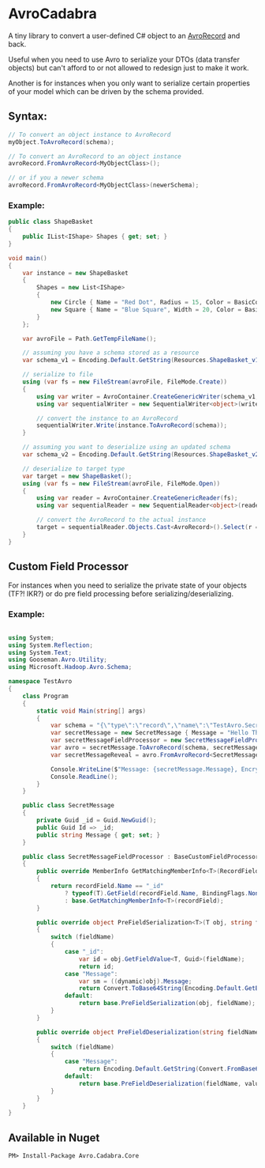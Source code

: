 # AvroCadabra

A tiny library to convert a user-defined C# object to an [AvroRecord](<https://docs.microsoft.com/en-us/previous-versions/azure/reference/dn627309(v%3Dazure.100)>) and back.

Useful when you need to use Avro to serialize your DTOs (data transfer objects) but can't afford to or not allowed to redesign just to make it work.

Another is for instances when you only want to serialize certain properties of your model which can be driven by the schema provided.

## Syntax:

```csharp
// To convert an object instance to AvroRecord
myObject.ToAvroRecord(schema);

// To convert an AvroRecord to an object instance
avroRecord.FromAvroRecord<MyObjectClass>();

// or if you a newer schema
avroRecord.FromAvroRecord<MyObjectClass>(newerSchema);
```

### Example:

```csharp
public class ShapeBasket
{
    public IList<IShape> Shapes { get; set; }
}

void main()
{
    var instance = new ShapeBasket
    {
        Shapes = new List<IShape>
        {
            new Circle { Name = "Red Dot", Radius = 15, Color = BasicColor.Red },
            new Square { Name = "Blue Square", Width = 20, Color = BasicColor.Blue }
        }
    };

    var avroFile = Path.GetTempFileName();

    // assuming you have a schema stored as a resource
    var schema_v1 = Encoding.Default.GetString(Resources.ShapeBasket_v1_0);

    // serialize to file
    using (var fs = new FileStream(avroFile, FileMode.Create))
    {
        using var writer = AvroContainer.CreateGenericWriter(schema_v1, fs, Codec.Deflate);
        using var sequentialWriter = new SequentialWriter<object>(writer, 1);

        // convert the instance to an AvroRecord
        sequentialWriter.Write(instance.ToAvroRecord(schema));
    }

    // assuming you want to deserialize using an updated schema
    var schema_v2 = Encoding.Default.GetString(Resources.ShapeBasket_v2_0);

    // deserialize to target type
    var target = new ShapeBasket();
    using (var fs = new FileStream(avroFile, FileMode.Open))
    {
        using var reader = AvroContainer.CreateGenericReader(fs);
        using var sequentialReader = new SequentialReader<object>(reader);

        // convert the AvroRecord to the actual instance
        target = sequentialReader.Objects.Cast<AvroRecord>().Select(r => r.FromAvroRecord<ShapeBasket>()).FirstOrDefault();
    }
}
```

## Custom Field Processor

For instances when you need to serialize the private state of your objects (TF?! IKR?) or do pre field processing before serializing/deserializing.

### Example:

```csharp

using System;
using System.Reflection;
using System.Text;
using Gooseman.Avro.Utility;
using Microsoft.Hadoop.Avro.Schema;

namespace TestAvro
{
    class Program
    {
        static void Main(string[] args)
        {
            var schema = "{\"type\":\"record\",\"name\":\"TestAvro.SecretMessage\",\"fields\":[{\"name\":\"_id\",\"type\":\"string\"},{\"name\":\"Message\",\"type\":\"string\"}]}";
            var secretMessage = new SecretMessage { Message = "Hello There!" };
            var secretMessageFieldProcessor = new SecretMessageFieldProcessor();
            var avro = secretMessage.ToAvroRecord(schema, secretMessageFieldProcessor);
            var secretMessageReveal = avro.FromAvroRecord<SecretMessage>(customFieldProcessor: secretMessageFieldProcessor);

            Console.WriteLine($"Message: {secretMessage.Message}, Encrypted Message: {avro[1]}, Restored Message: {secretMessageReveal.Message}");
            Console.ReadLine();
        }
    }

    public class SecretMessage
    {
        private Guid _id = Guid.NewGuid();
        public Guid Id => _id;
        public string Message { get; set; }
    }

    public class SecretMessageFieldProcessor : BaseCustomFieldProcessor
    {
        public override MemberInfo GetMatchingMemberInfo<T>(RecordField recordField)
        {
            return recordField.Name == "_id"
                ? typeof(T).GetField(recordField.Name, BindingFlags.NonPublic | BindingFlags.Instance)
                : base.GetMatchingMemberInfo<T>(recordField);
        }

        public override object PreFieldSerialization<T>(T obj, string fieldName)
        {
            switch (fieldName)
            {
                case "_id":
                    var id = obj.GetFieldValue<T, Guid>(fieldName);
                    return id;
                case "Message":
                    var sm = ((dynamic)obj).Message;
                    return Convert.ToBase64String(Encoding.Default.GetBytes(sm));
                default:
                    return base.PreFieldSerialization(obj, fieldName);
            }
        }

        public override object PreFieldDeserialization(string fieldName, object value)
        {
            switch (fieldName)
            {
                case "Message":
                    return Encoding.Default.GetString(Convert.FromBase64String(value.ToString()));
                default:
                    return base.PreFieldDeserialization(fieldName, value);
            }
        }
    }
}

```

## Available in Nuget

```
PM> Install-Package Avro.Cadabra.Core
```
